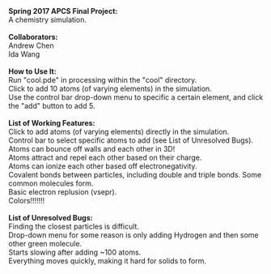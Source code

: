 <html>
  <strong>Spring 2017 APCS Final Project:</strong><br>
  A chemistry simulation.<br>
  <br>
  <strong>Collaborators:</strong><br>
  Andrew Chen<br>
  Ida Wang<br>
  <br>
  <strong>How to Use It:</strong><br>
  Run "cool.pde" in processing within the "cool" directory.<br>
  Click to add 10 atoms (of varying elements) in the simulation.<br>
  Use the control bar drop-down menu to specific a certain element, and click the "add" button to add 5.<br>
  <br>
  <strong>List of Working Features:</strong><br>
  Click to add atoms (of varying elements) directly in the simulation.<br>
  Control bar to select specific atoms to add (see List of Unresolved Bugs).<br>
  Atoms can bounce off walls and each other in 3D!<br>
  Atoms attract and repel each other based on their charge.<br>
  Atoms can ionize each other based off electronegativity.<br>
  Covalent bonds between particles, including double and triple bonds. Some common molecules form.<br>
  Basic electron replusion (vsepr).<br>
  Colors!!!!!!!<br>
  <br>
  <strong>List of Unresolved Bugs:</strong><br>
  Finding the closest particles is difficult.<br>
  Drop-down menu for some reason is only adding Hydrogen and then some other green molecule.<br>
  Starts slowing after adding ~100 atoms.<br>
  Everything moves quickly, making it hard for solids to form.<br>
</html>

